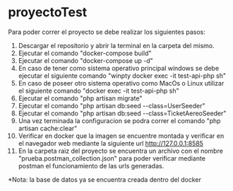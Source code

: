 # proyectoTest
Para poder correr el proyecto se debe realizar los siguientes pasos:
1) Descargar el repositorio y abrir la terminal en la carpeta del mismo.
2) Ejecutar el comando "docker-compose build"
3) Ejecutar el comando "docker-compose up -d"
4) En caso de tener como sistema operativo principal windows se debe ejecutar el siguiente comando "winpty docker exec -it test-api-php sh"
5) En caso de poseer otro sistema operativo como MacOs o Linux utilizar el siguiente comando "docker exec -it test-api-php sh"
6) Ejecutar el comando "php artisan migrate"
7) Ejecutar el comando "php artisan db:seed --class=UserSeeder"
8) Ejecutar el comando "php artisan db:seed --class=TicketAereoSeeder"
9) Una vez terminada la configuracion se podra correr el comando "php artisan cache:clear"
10) Verificar en docker que la imagen se encuentre montada y verificar en el navegador web mediante la siguiente url http://127.0.0.1:8585
11) En la carpeta raiz del proyecto se encuentra un archivo con el nombre "prueba.postman_collection.json" para poder verificar mediante postman el funcionamiento de las urls generadas.

*Nota: la base de datos ya se encuentra creada dentro del docker
